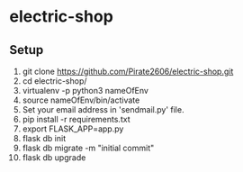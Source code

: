 # electric-shop

## Setup

1. git clone https://github.com/Pirate2606/electric-shop.git
2. cd electric-shop/
3. virtualenv -p python3 nameOfEnv
4. source nameOfEnv/bin/activate
5. Set your email address in 'sendmail.py' file.
5. pip install -r requirements.txt
6. export FLASK_APP=app.py
7. flask db init
8. flask db migrate -m "initial commit"
9. flask db upgrade


